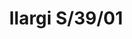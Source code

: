 ---
title: Ilargi S/39/01
image_primary: img/Ilargi S39 01.jpg
description: "Ilargi%2C%20designed%20by%20Basque%20studio%20Iratzoki%20Lizaso%2C%20takes%20shape%20in%20a%20subtle%20and%20minimalist%20piece%20where%20a%20wooden%20wand%20sits%20between%20traditionally%20hand-blown%20glass%20spheres.%0AIts%20warm%2C%20timeless%20design%20provides%20soft%2C%20pleasant%20light%20that%20adapts%20to%20professional%20and%20domestic%20settings%2C%20creating%20comfortable%2C%20natural%20spaces.%0A%0A%0A%0A"
designer: Iratzoki Lizaso
image_thumb: img/Ilargi-Comp.jpg
href: https://www.bover.es/en/lamp/ilargi-s39-01/
tags: 
  - bover
  - Pendant
  - Indoor
  - indoor-lamps
category: indoor-lamps
subtitle: 
manufacturer: Bover
slug: /manufacturers/bover/indoor-lamps/iratzoki-lizaso-ilargi-s-39-01
---